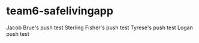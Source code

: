 # team6-safelivingapp
Jacob Brue's push test
Sterling Fisher's push test
Tyrese's push test
Logan push test
